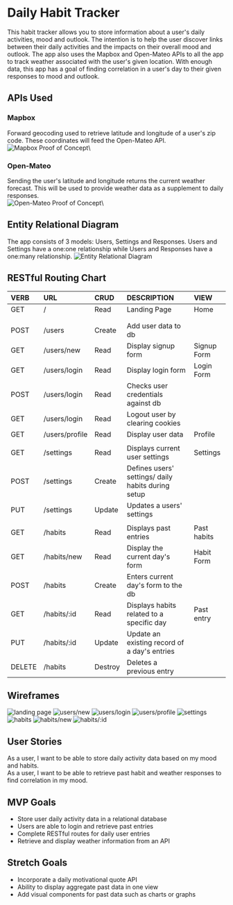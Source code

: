 # Daily Habit Tracker
This habit tracker allows you to store information about a user's daily activities, mood and outlook. The intention is to help the user discover links between their daily activities and the impacts on their overall mood and outlook. The app also uses the Mapbox and Open-Mateo APIs to all the app to track weather associated with the user's given location. With enough data, this app has a goal of finding correlation in a user's day to their given responses to mood and outlook. 

## APIs Used 

### Mapbox 
Forward geocoding used to retrieve latitude and longitude of a user's zip code. These coordinates will feed the Open-Mateo API.
![Mapbox Proof of Concept](./mapboxproof.png)\


### Open-Mateo
Sending the user's latitude and longitude returns the current weather forecast. This will be used to provide weather data as a supplement to daily responses.  \
![Open-Mateo Proof of Concept](./openmateoproof.png)\


## Entity Relational Diagram
The app consists of 3 models: Users, Settings and Responses. Users and Settings have a one:one relationship while Users and Responses have a one:many relationship. 
![Entity Relational Diagram](./ERD.drawio.png)


## RESTful Routing Chart

| VERB   | URL            | CRUD    | DESCRIPTION                                        | VIEW        |
|:------ |:-------------- |:------- |:-------------------------------------------------- |:----------- |
| GET    | /              | Read    | Landing Page                                       | Home        |
|        |                |         |                                                    |             |
|        |                |         |                                                    |             |
| POST   | /users         | Create  | Add user data to db                                |             |
| GET    | /users/new     | Read    | Display signup form                                | Signup Form |
| GET    | /users/login   | Read    | Display login form                                 | Login Form  |
| POST   | /users/login   | Read    | Checks user credentials against db                 |             |
| GET    | /users/login   | Read    | Logout user by clearing cookies                    |             |
| GET    | /users/profile | Read    | Display user data                                  | Profile     |
|        |                |         |                                                    |             |
| GET    | /settings      | Read    | Displays current user settings                     | Settings    |
| POST   | /settings      | Create  | Defines users' settings/ daily habits during setup |             |
| PUT    | /settings      | Update  | Updates a users' settings                          |             |
|        |                |         |                                                    |             |
| GET    | /habits        | Read    | Displays past entries                              | Past habits |
| GET    | /habits/new    | Read    | Display the current day's form                     | Habit Form  |
| POST   | /habits        | Create  | Enters current day's form to the db                |             |
| GET    | /habits/:id    | Read    | Displays habits related to a specific day          | Past entry  |
| PUT    | /habits/:id    | Update  | Update an existing record of a day's entries       |             |
| DELETE | /habits        | Destroy | Deletes a previous entry                           |             |


## Wireframes
![landing page](./landingpage.png)
![users/new](./users_new.png)
![users/login](./users_login.png)
![users/profile](./users_profile.png)
![settings](./settings.png)
![habits](./habits.png)
![habits/new](./habits_new.png) 
![habits/:id](./habits_id.png)

## User Stories
As a user, I want to be able to store daily activity data based on my mood and habits. \
As a user, I want to be able to retrieve past habit and weather responses to find correlation in my mood. 

## MVP Goals
- Store user daily activity data in a relational database
- Users are able to login and retrieve past entries
- Complete RESTful routes for daily user entries
- Retrieve and display weather information from an API

## Stretch Goals
- Incorporate a daily motivational quote API
- Ability to display aggregate past data in one view
- Add visual components for past data such as charts or graphs